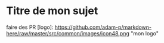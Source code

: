 # Titre de mon sujet

faire des PR 
[logo]: https://github.com/adam-p/markdown-here/raw/master/src/common/images/icon48.png "mon logo"
